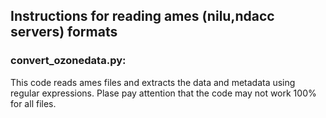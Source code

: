 ## Instructions for reading ames (nilu,ndacc servers) formats
### convert_ozonedata.py: 
This code reads ames files and extracts the data and metadata using regular expressions. 
Plase pay attention that the code may not work 100% for all files. 